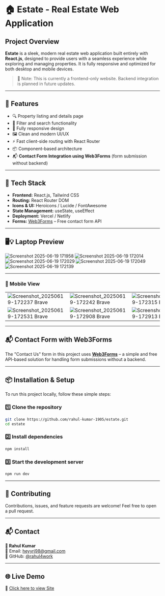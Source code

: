 # 🏠 Estate - Real Estate Web Application

## Project Overview

**Estate** is a sleek, modern real estate web application built entirely with **React.js**, designed to provide users with a seamless experience while exploring and managing properties. It is fully responsive and optimized for both desktop and mobile devices.  
> 📌 Note: This is currently a frontend-only website. Backend integration is planned in future updates.

---

## 🚀 Features

- 🔍 Property listing and details page
- 🧭 Filter and search functionality
- 📱 Fully responsive design
- 🖼️ Clean and modern UI/UX
- ⚡ Fast client-side routing with React Router
- 📦 Component-based architecture
- 📬 **Contact Form Integration using Web3Forms** (form submission without backend)

---

## 🧰 Tech Stack

- **Frontend:** React.js, Tailwind CSS
- **Routing:** React Router DOM
- **Icons & UI:** Heroicons / Lucide / FontAwesome
- **State Management:** useState, useEffect
- **Deployment:** Vercel / Netlify
- **Forms:** [Web3Forms](https://web3forms.com/) – Free contact form API

---

## 🖥️💡 Laptop Preview

![Screenshot 2025-06-19 171958](https://github.com/user-attachments/assets/99c5eff8-a5a2-401e-9a64-f186ef5a7708)
![Screenshot 2025-06-19 172014](https://github.com/user-attachments/assets/4934db0b-291e-42d6-8d70-fd398a2a3bcc)
![Screenshot 2025-06-19 172029](https://github.com/user-attachments/assets/cf59226c-141f-46ab-ba24-0a61285be92e)
![Screenshot 2025-06-19 172049](https://github.com/user-attachments/assets/5ca3208d-63f2-49ae-adf4-87afd69263e9)
![Screenshot 2025-06-19 172139](https://github.com/user-attachments/assets/039867f8-ed42-4a40-9d9e-0b4a343e8b46)

---

### 📱 Mobile View

| | | | |
|---|---|---|---|
| ![Screenshot_20250619-172237 Brave](https://github.com/user-attachments/assets/34cdf359-475a-4f3f-8337-90429c0f7ab2) | ![Screenshot_20250619-172242 Brave](https://github.com/user-attachments/assets/558b8b5a-d13f-4078-9c6f-c899d70f358e) | ![Screenshot_20250619-172315 Brave](https://github.com/user-attachments/assets/c83f1fa9-b23d-4f90-8075-a72d6cd7b9e0) | ![Screenshot_20250619-172328 Brave](https://github.com/user-attachments/assets/d3fcf9bb-f3f3-433b-a884-45f517aa9bdd) |
| ![Screenshot_20250619-172531 Brave](https://github.com/user-attachments/assets/ac607104-e64d-4572-8e55-8c3e6eec73cb) | ![Screenshot_20250619-172908 Brave](https://github.com/user-attachments/assets/4f9dc148-62ef-4e08-8f23-a2068f3f6229) | ![Screenshot_20250619-172913 Brave](https://github.com/user-attachments/assets/b449223b-3eee-44e8-8513-d0ec1326ad6f) |

---

## 📬 Contact Form with Web3Forms

The "Contact Us" form in this project uses **[Web3Forms](https://web3forms.com/)** – a simple and free API-based solution for handling form submissions without a backend.

---


## 📦 Installation & Setup

To run this project locally, follow these simple steps:

### 1️⃣ Clone the repository

```bash
git clone https://github.com/rahul-kumar-1905/estate.git
cd estate
```

### 2️⃣ Install dependencies
```bash
npm install
```

### 3️⃣ Start the development server
```bash
npm run dev
```

---

## 🤝 Contributing

Contributions, issues, and feature requests are welcome!
Feel free to open a pull request.

---

## 📬 Contact

**👤 Rahul Kumar**  
📧 Email: [heyyrj98@gmail.com](mailto:heyyrj98@gmail.com)  
🐙 GitHub: [@rahul4work](https://github.com/rahul4work)  

---


## 🌐 Live Demo

🔗 [Click here to view Site](https://estate-two-ebon.vercel.app/)  

